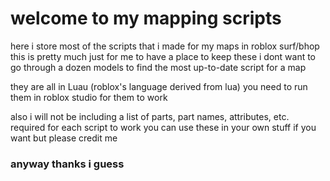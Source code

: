 # welcome to my mapping scripts

here i store most of the scripts that i made for my maps in roblox surf/bhop
this is pretty much just for me to have a place to keep these
i dont want to go through a dozen models to find the most up-to-date script for a map

they are all in Luau (roblox's language derived from lua)
you need to run them in roblox studio for them to work

also i will not be including a list of parts, part names, attributes, etc. required for each script to work
you can use these in your own stuff if you want but please credit me

### anyway thanks i guess